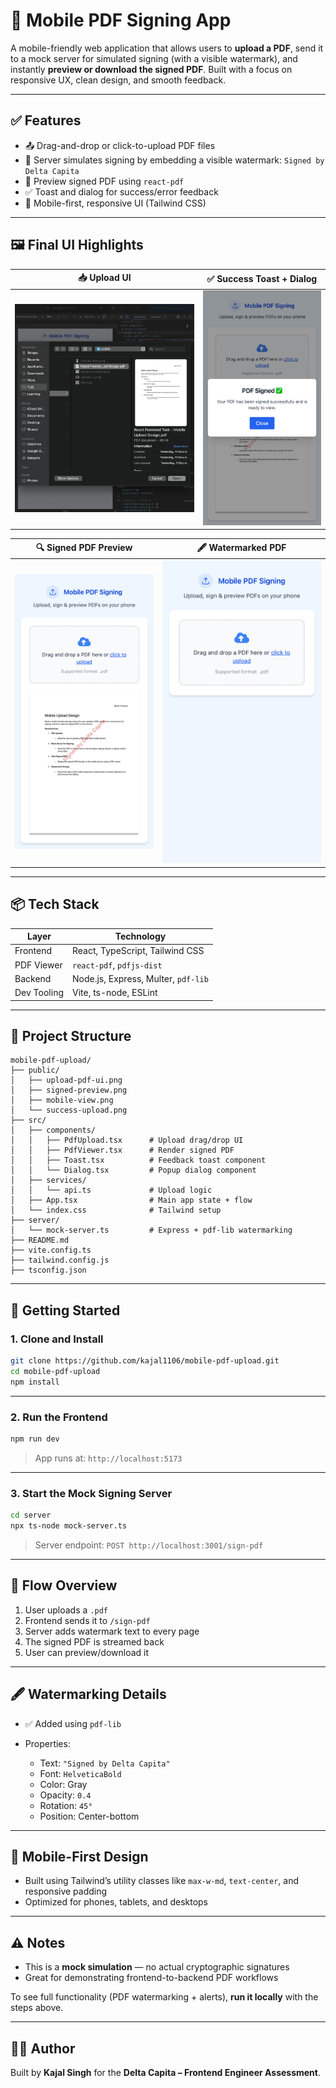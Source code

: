 # 📄 Mobile PDF Signing App

A mobile-friendly web application that allows users to **upload a PDF**, send it to a mock server for simulated signing (with a visible watermark), and instantly **preview or download the signed PDF**.
Built with a focus on responsive UX, clean design, and smooth feedback.

---

## ✅ Features

* 📤 Drag-and-drop or click-to-upload PDF files
* 🔐 Server simulates signing by embedding a visible watermark: `Signed by Delta Capita`
* 👀 Preview signed PDF using `react-pdf`
* ✅ Toast and dialog for success/error feedback
* 📱 Mobile-first, responsive UI (Tailwind CSS)

---

## 🖼️ Final UI Highlights

| 📥 Upload UI                             | ✅ Success Toast + Dialog                       |
| ---------------------------------------- | ---------------------------------------------- |
| ![upload-ui](./public/upload-pdf-ui.png) | ![success-upload](./public/success-upload.png) |

| 🔍 Signed PDF Preview                          | 🖋️ Watermarked PDF                      |
| ---------------------------------------------- | ---------------------------------------- |
| ![signed-preview](./public/signed-preview.png) | ![mobile-view](./public/mobile-view.png) |

---

## 📦 Tech Stack

| Layer       | Technology                          |
| ----------- | ----------------------------------- |
| Frontend    | React, TypeScript, Tailwind CSS     |
| PDF Viewer  | `react-pdf`, `pdfjs-dist`           |
| Backend     | Node.js, Express, Multer, `pdf-lib` |
| Dev Tooling | Vite, ts-node, ESLint               |

---

## 🧱 Project Structure

```
mobile-pdf-upload/
├── public/
│   ├── upload-pdf-ui.png
│   ├── signed-preview.png
│   ├── mobile-view.png
│   └── success-upload.png
├── src/
│   ├── components/
│   │   ├── PdfUpload.tsx      # Upload drag/drop UI
│   │   ├── PdfViewer.tsx      # Render signed PDF
│   │   ├── Toast.tsx          # Feedback toast component
│   │   └── Dialog.tsx         # Popup dialog component
│   ├── services/
│   │   └── api.ts             # Upload logic
│   ├── App.tsx                # Main app state + flow
│   └── index.css              # Tailwind setup
├── server/
│   └── mock-server.ts         # Express + pdf-lib watermarking
├── README.md
├── vite.config.ts
├── tailwind.config.js
├── tsconfig.json
```

---

## 🚀 Getting Started

### 1. Clone and Install

```bash
git clone https://github.com/kajal1106/mobile-pdf-upload.git
cd mobile-pdf-upload
npm install
```

---

### 2. Run the Frontend

```bash
npm run dev
```

> App runs at: `http://localhost:5173`

---

### 3. Start the Mock Signing Server

```bash
cd server
npx ts-node mock-server.ts
```

> Server endpoint: `POST http://localhost:3001/sign-pdf`

---

## 🧪 Flow Overview

1. User uploads a `.pdf`
2. Frontend sends it to `/sign-pdf`
3. Server adds watermark text to every page
4. The signed PDF is streamed back
5. User can preview/download it

---

## 🖋️ Watermarking Details

* ✅ Added using `pdf-lib`
* Properties:

  * Text: `"Signed by Delta Capita"`
  * Font: `HelveticaBold`
  * Color: Gray
  * Opacity: `0.4`
  * Rotation: `45°`
  * Position: Center-bottom

---

## 📱 Mobile-First Design

* Built using Tailwind’s utility classes like `max-w-md`, `text-center`, and responsive padding
* Optimized for phones, tablets, and desktops

---

## ⚠️ Notes

* This is a **mock simulation** — no actual cryptographic signatures
* Great for demonstrating frontend-to-backend PDF workflows
  
To see full functionality (PDF watermarking + alerts), **run it locally** with the steps above.

---

## 👨‍💻 Author

Built by **Kajal Singh** for the **Delta Capita – Frontend Engineer Assessment**.
